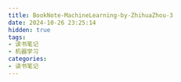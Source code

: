 ```yaml
---
title: BookNote-MachineLearning-by-ZhihuaZhou-3
date: 2024-10-26 23:25:14
hidden: true
tags:
- 读书笔记
- 机器学习
categories:
- 读书笔记
---
```


<!--more-->


